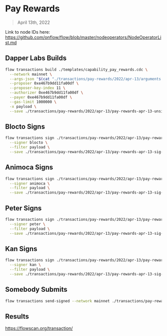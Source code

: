 # Pay Rewards
> April 13th, 2022

Link to node IDs here: https://github.com/onflow/flow/blob/master/nodeoperators/NodeOperatorList.md

## Dapper Labs Builds

```sh
flow transactions build ./templates/capability_pay_rewards.cdc \
  --network mainnet \
  --args-json "$(cat "./transactions/pay-rewards/2022/apr-13/arguments.json")" \
  --proposer 0xe467b9dd11fa00df \
  --proposer-key-index 11 \
  --authorizer 0xe467b9dd11fa00df \
  --payer 0xe467b9dd11fa00df \
  --gas-limit 1000000 \
  -x payload \
  --save ./transactions/pay-rewards/2022/apr-13/pay-rewards-apr-13-unsigned.rlp
```

## Blocto Signs

```sh
flow transactions sign ./transactions/pay-rewards/2022/apr-13/pay-rewards-apr-13-unsigned.rlp \
  --signer blocto \
  --filter payload \
  --save ./transactions/pay-rewards/2022/apr-13/pay-rewards-apr-13-sig-1.rlp
```

## Animoca Signs

```sh
flow transactions sign ./transactions/pay-rewards/2022/apr-13/pay-rewards-apr-13-sig-1.rlp \
  --signer animoca \
  --filter payload \
  --save ./transactions/pay-rewards/2022/apr-13/pay-rewards-apr-13-sig-2.rlp
```

## Peter Signs

```sh
flow transactions sign ./transactions/pay-rewards/2022/apr-13/pay-rewards-apr-13-sig-2.rlp \
  --signer peter \
  --filter payload \
  --save ./transactions/pay-rewards/2022/apr-13/pay-rewards-apr-13-sig-3.rlp
```

## Kan Signs

```sh
flow transactions sign ./transactions/pay-rewards/2022/apr-13/pay-rewards-apr-13-sig-3.rlp \
  --signer kan \
  --filter payload \
  --save ./transactions/pay-rewards/2022/apr-13/pay-rewards-apr-13-sig-complete.rlp
```

## Somebody Submits

```sh
flow transactions send-signed --network mainnet ./transactions/pay-rewards/2022/apr-13/pay-rewards-apr-13-sig-complete.rlp
```

## Results

https://flowscan.org/transaction/
